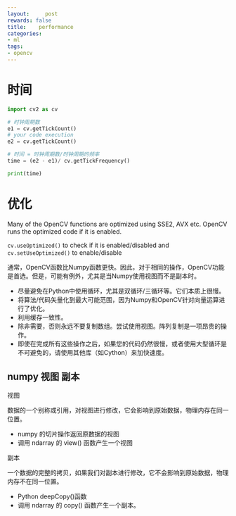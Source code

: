 ```yaml
---
layout:     post
rewards: false
title:    performance
categories:
- ml
tags:
- opencv
---
```


# 时间

```python
import cv2 as cv

# 时钟周期数
e1 = cv.getTickCount()
# your code execution
e2 = cv.getTickCount()

# 时间 = 时钟周期数/时钟周期的频率
time = (e2 - e1)/ cv.getTickFrequency()

print(time)
```
# 优化

Many of the OpenCV functions are optimized using SSE2, AVX etc. OpenCV runs the optimized code if it is enabled.

`cv.useOptimized()` to check if it is enabled/disabled and `cv.setUseOptimized()` to enable/disable

通常，OpenCV函数比Numpy函数更快。因此，对于相同的操作，OpenCV功能是首选。但是，可能有例外，尤其是当Numpy使用视图而不是副本时。

- 尽量避免在Python中使用循环，尤其是双循环/三循环等。它们本质上很慢。
- 将算法/代码矢量化到最大可能范围，因为Numpy和OpenCV针对向量运算进行了优化。
- 利用缓存一致性。
- 除非需要，否则永远不要复制数组。尝试使用视图。阵列复制是一项昂贵的操作。
- 即使在完成所有这些操作之后，如果您的代码仍然很慢，或者使用大型循环是不可避免的，请使用其他库（如Cython）来加快速度。


## numpy 视图 副本

视图

数据的一个别称或引用，对视图进行修改，它会影响到原始数据，物理内存在同一位置。
- numpy 的切片操作返回原数据的视图
- 调用 ndarray 的 view() 函数产生一个视图

副本

一个数据的完整的拷贝，如果我们对副本进行修改，它不会影响到原始数据，物理内存不在同一位置。
- Python deepCopy()函数
- 调用 ndarray 的 copy() 函数产生一个副本。
